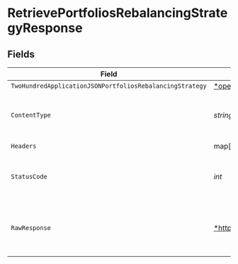 # RetrievePortfoliosRebalancingStrategyResponse


## Fields

| Field                                                                                                                                                                                  | Type                                                                                                                                                                                   | Required                                                                                                                                                                               | Description                                                                                                                                                                            |
| -------------------------------------------------------------------------------------------------------------------------------------------------------------------------------------- | -------------------------------------------------------------------------------------------------------------------------------------------------------------------------------------- | -------------------------------------------------------------------------------------------------------------------------------------------------------------------------------------- | -------------------------------------------------------------------------------------------------------------------------------------------------------------------------------------- |
| `TwoHundredApplicationJSONPortfoliosRebalancingStrategy`                                                                                                                               | [*operations.RetrievePortfoliosRebalancingStrategyPortfoliosRebalancingStrategy](../../../pkg/models/operations/retrieveportfoliosrebalancingstrategyportfoliosrebalancingstrategy.md) | :heavy_minus_sign:                                                                                                                                                                     | Portfolios                                                                                                                                                                             |
| `ContentType`                                                                                                                                                                          | *string*                                                                                                                                                                               | :heavy_check_mark:                                                                                                                                                                     | HTTP response content type for this operation                                                                                                                                          |
| `Headers`                                                                                                                                                                              | map[string][]*string*                                                                                                                                                                  | :heavy_check_mark:                                                                                                                                                                     | N/A                                                                                                                                                                                    |
| `StatusCode`                                                                                                                                                                           | *int*                                                                                                                                                                                  | :heavy_check_mark:                                                                                                                                                                     | HTTP response status code for this operation                                                                                                                                           |
| `RawResponse`                                                                                                                                                                          | [*http.Response](https://pkg.go.dev/net/http#Response)                                                                                                                                 | :heavy_check_mark:                                                                                                                                                                     | Raw HTTP response; suitable for custom response parsing                                                                                                                                |